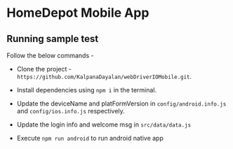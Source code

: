 # HomeDepot Mobile App

## Running sample test
Follow the below commands -
- Clone the project - `https://github.com/KalpanaDayalan/webDriverIOMobile.git`.

- Install dependencies using `npm i` in the terminal.

- Update the deviceName and platFormVersion in `config/android.info.js` and `config/ios.info.js` respectively.

- Update the login info and welcome msg in `src/data/data.js`

- Execute `npm run android` to run android native app

